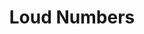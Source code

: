 ---
title: 'Loud Numbers'
url: 'https://www.loud-numbers.net/'
displayOrder: 3
featured: true
image: '/images/work/loud-numbers.jpg'
---